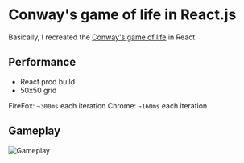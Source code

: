 # Conway's game of life in React.js

Basically, I recreated the <a href="https://en.wikipedia.org/wiki/Conway%27s_Game_of_Life">Conway's game of life</a> in React

## Performance

- React prod build
- 50x50 grid

FireFox: ```~300ms``` each iteration
Chrome: ```~160ms``` each iteration

## Gameplay

![Gameplay](https://i.imgur.com/kJk4GX1.gif)